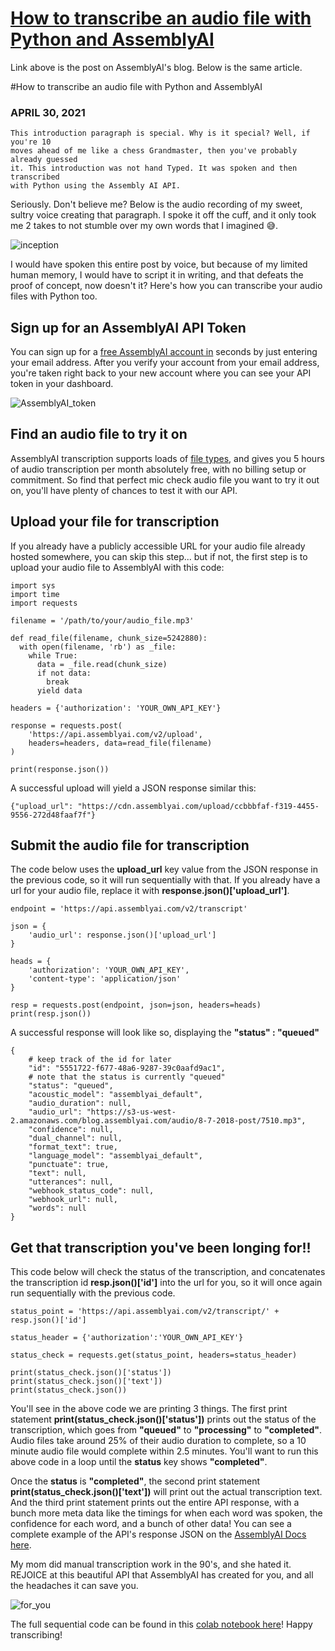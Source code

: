 # [How to transcribe an audio file with Python and AssemblyAI](https://www.assemblyai.com/blog/how-to-transcribe-an-audio-file-with-python-and-assemblyai)
Link above is the post on AssemblyAI's blog.
Below is the same article.

#How to transcribe an audio file with Python and AssemblyAI
### APRIL 30, 2021

```
This introduction paragraph is special. Why is it special? Well, if you're 10
moves ahead of me like a chess Grandmaster, then you've probably already guessed
it. This introduction was not hand Typed. It was spoken and then transcribed
with Python using the Assembly AI API.
```

Seriously. Don't believe me? Below is the audio recording of my sweet, sultry voice creating that paragraph. I spoke it off the cuff, and it only took me 2 takes to not stumble over my own words that I imagined 😅.

![inception](https://github.com/ddodds42/AssemblyAI_Data_Writing/raw/master/AssemblyAI_API_Post/inception_transcription.jpg)

I would have spoken this entire post by voice, but because of my limited human memory, I would have to script it in writing, and that defeats the proof of concept, now doesn't it? Here's how you can transcribe your audio files with Python too.

## Sign up for an AssemblyAI API Token
You can sign up for a [free AssemblyAI account in](https://app.assemblyai.com/login/) seconds by just entering your email address. After you verify your account from your email address, you're taken right back to your new account where you can see your API token in your dashboard.

![AssemblyAI_token](https://github.com/ddodds42/AssemblyAI_Data_Writing/raw/master/AssemblyAI_API_Post/AssemblyAI_token.png)

## Find an audio file to try it on
AssemblyAI transcription supports loads of [file types](https://docs.assemblyai.com/overview/supported-file-formats), and gives you 5 hours of audio transcription per month absolutely free, with no billing setup or commitment. So find that perfect mic check audio file you want to try it out on, you'll have plenty of chances to test it with our API.

## Upload your file for transcription
If you already have a publicly accessible URL for your audio file already hosted somewhere, you can skip this step... but if not, the first step is to upload your audio file to AssemblyAI with this code:

```
import sys
import time
import requests

filename = '/path/to/your/audio_file.mp3'

def read_file(filename, chunk_size=5242880):
  with open(filename, 'rb') as _file:
    while True:
      data = _file.read(chunk_size)
      if not data:
        break
      yield data

headers = {'authorization': 'YOUR_OWN_API_KEY'}

response = requests.post(
    'https://api.assemblyai.com/v2/upload',
    headers=headers, data=read_file(filename)
)

print(response.json())
```

A successful upload will yield a JSON response similar this:

```
{"upload_url": "https://cdn.assemblyai.com/upload/ccbbbfaf-f319-4455-9556-272d48faaf7f"}
```

## Submit the audio file for transcription
The code below uses the **upload_url** key value from the JSON response in the previous code, so it will run sequentially with that. If you already have a url for your audio file, replace it with **response.json()['upload_url']**.

```
endpoint = 'https://api.assemblyai.com/v2/transcript'

json = {
    'audio_url': response.json()['upload_url']
}

heads = {
    'authorization': 'YOUR_OWN_API_KEY',
    'content-type': 'application/json'
}

resp = requests.post(endpoint, json=json, headers=heads)
print(resp.json())
```

A successful response will look like so, displaying the **"status" : "queued"**

```
{
    # keep track of the id for later
    "id": "5551722-f677-48a6-9287-39c0aafd9ac1",
    # note that the status is currently "queued"
    "status": "queued",    
    "acoustic_model": "assemblyai_default",
    "audio_duration": null,
    "audio_url": "https://s3-us-west-2.amazonaws.com/blog.assemblyai.com/audio/8-7-2018-post/7510.mp3",
    "confidence": null,
    "dual_channel": null,
    "format_text": true,
    "language_model": "assemblyai_default",
    "punctuate": true,
    "text": null,
    "utterances": null,
    "webhook_status_code": null,
    "webhook_url": null,
    "words": null
}
```

## Get that transcription you've been longing for!!
This code below will check the status of the transcription, and concatenates the transcription id **resp.json()['id']** into the url for you, so it will once again run sequentially with the previous code.

```
status_point = 'https://api.assemblyai.com/v2/transcript/' + resp.json()['id']

status_header = {'authorization':'YOUR_OWN_API_KEY'} 

status_check = requests.get(status_point, headers=status_header)

print(status_check.json()['status'])
print(status_check.json()['text'])
print(status_check.json())
```

You'll see in the above code we are printing 3 things. The first print statement **print(status_check.json()['status'])** prints out the status of the transcription, which goes from **"queued"** to **"processing"** to **"completed"**. Audio files take around 25% of their audio duration to complete, so a 10 minute audio file would complete within 2.5 minutes. You'll want to run this above code in a loop until the **status** key shows **"completed"**.

Once the **status** is **"completed"**, the second print statement **print(status_check.json()['text'])** will print out the actual transcription text. And the third print statement prints out the entire API response, with a bunch more meta data like the timings for when each word was spoken, the confidence for each word, and a bunch of other data! You can see a complete example of the API's response JSON on the [AssemblyAI Docs here](https://docs.assemblyai.com/overview/getting-started#result).

My mom did manual transcription work in the 90's, and she hated it. REJOICE at this beautiful API that AssemblyAI has created for you, and all the headaches it can save you.

![for_you](https://github.com/ddodds42/AssemblyAI_Data_Writing/raw/master/AssemblyAI_API_Post/I%20made%20this%20for%20you.jpg)

The full sequential code can be found in this [colab notebook here](https://colab.research.google.com/drive/12ZmHK6cplmhDOh9gWXgonWG_sw32VSpF?usp=sharing)! Happy transcribing!
